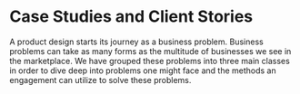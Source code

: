 # Case Studies and Client Stories

A product design starts its journey as a business problem. Business problems can take as many forms as the multitude of businesses we see in the marketplace. We have grouped these problems into three main classes in order to dive deep into problems one might face and the methods an engagement can utilize to solve these problems.

